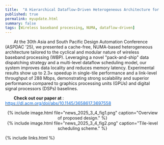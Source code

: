 ```yaml
---
title:  "A Hierarchical Dataflow-Driven Heterogeneous Architecture for Wireless Baseband Processing"
published: true
permalink: myupdate.html
summary: false
tags: [Wireless baseband processing, NUMA, dataflow-driven]
---
```



&emsp;&emsp;At the 30th Asia and South Pacific Design Automation Conference (ASPDAC ’25), we presented a cache-free, NUMA-based heterogeneous architecture tailored to the cyclical and modular nature of wireless baseband processing (WBP). Leveraging a novel "pack-and-ship" data dispatching strategy and a multi-level dataflow scheduling model, our system improves data locality and reduces memory latency. Experimental results show up to 2.3× speedup in single-tile performance and a link-level throughput of 288 Mbps, demonstrating strong scalability and superior performance compared to graphics processing units (GPUs) and digital signal processors (DSPs) baselines.


&emsp;&emsp;<b>Check out our paper at </b>: [<font style="color:rgb(9, 105, 218);">https://dl.acm.org/doi/abs/10.1145/3658617.3697558</font>](https://dl.acm.org/doi/abs/10.1145/3658617.3697558)<font style="color:rgba(0, 0, 0, 0.85) !important;"> </font>

<div style="text-align: center;">
    {% include image.html file="news_2025_3_4_fig1.png" caption="Overview of proposed design." %}
</div>

<div style="text-align: center;">
    {% include image.html file="news_2025_3_4_fig2.png" caption="Tile-level scheduling scheme." %}
</div>



{% include links.html %}
